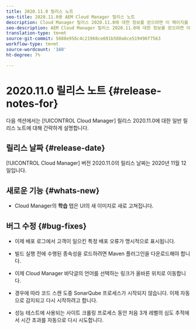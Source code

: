 ```yaml
---
title: 2020.11.0 릴리스 노트
seo-title: 2020.11.0용 AEM Cloud Manager 릴리스 노트
description: Cloud Manager 릴리스 2020.11.0에 대한 정보를 얻으려면 이 페이지를 따르십시오.
seo-description: AEM Cloud Manager 릴리스 2020.11.0에 대한 정보를 얻으려면 이 페이지를 따르십시오.
translation-type: tm+mt
source-git-commit: 5688e956c4c21968ce691b560a6ce519496f7563
workflow-type: tm+mt
source-wordcount: '160'
ht-degree: 7%

---
```


# 2020.11.0 릴리스 노트 {#release-notes-for}

다음 섹션에서는 [!UICONTROL Cloud Manager] 릴리스 2020.11.0에 대한 일반 릴리스 노트에 대해 간략하게 설명합니다.

## 릴리스 날짜 {#release-date}

[!UICONTROL Cloud Manager] 버전 2020.11.0의 릴리스 날짜는 2020년 11월 12일입니다.

## 새로운 기능 {#whats-new}

* Cloud Manager의 **학습** 탭은 UI의 새 이미지로 새로 고쳐집니다.

## 버그 수정 {#bug-fixes}

* 이제 배포 로그에서 고객이 일으킨 특정 배포 오류가 명시적으로 표시됩니다.

* 빌드 실행 전에 수행된 종속성을 로드하려면 Maven 플러그인을 다운로드해야 합니다.

* 이제 Cloud Manager 바닥글의 언어를 선택하는 링크가 올바른 위치로 이동합니다.

* 경우에 따라 코드 스캔 도중 SonarQube 프로세스가 시작되지 않습니다. 이제 자동으로 감지되고 다시 시작하려고 합니다.

* 성능 테스트에 사용되는 사이트 크롤링 프로세스 동안 처음 3개 레벨의 심도 추적에서 시간 초과를 자동으로 다시 시도합니다.